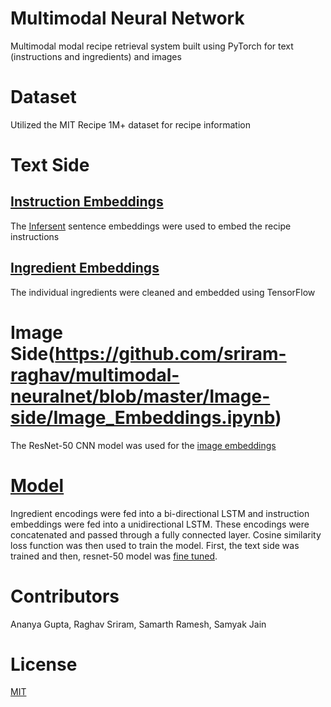 # Multimodal Neural Network
Multimodal modal recipe retrieval system built using PyTorch for text (instructions and ingredients) and images


# Dataset
Utilized the MIT Recipe 1M+ dataset for recipe information

# Text Side
## [Instruction Embeddings](https://github.com/sriram-raghav/multimodal-neuralnet/blob/master/Text-side/Instructions_embeddings.ipynb)
The [Infersent](https://github.com/facebookresearch/InferSent) sentence embeddings were used to embed the recipe instructions

## [Ingredient Embeddings](https://github.com/sriram-raghav/multimodal-neuralnet/blob/master/Text-side/IngredientsEmbedding.ipynb)
The individual ingredients were cleaned and embedded using TensorFlow

# Image Side(https://github.com/sriram-raghav/multimodal-neuralnet/blob/master/Image-side/Image_Embeddings.ipynb)
The ResNet-50 CNN model was used for the [image embeddings](https://github.com/sriram-raghav/multimodal-neuralnet/blob/master/Image-side/Image_Embeddings.ipynb)

# [Model](https://github.com/sriram-raghav/multimodal-neuralnet/blob/master/model.ipynb)
Ingredient encodings were fed into a bi-directional LSTM and instruction embeddings were fed into a unidirectional LSTM. These encodings were concatenated and passed through a fully connected layer. Cosine similarity loss function was then used to train the model. First, the text side was trained and then, resnet-50 model was [fine tuned](https://github.com/sriram-raghav/multimodal-neuralnet/blob/master/Image-side/Finetuning.ipynb). 

# Contributors
Ananya Gupta, Raghav Sriram, Samarth Ramesh, Samyak Jain
# License
[MIT](License)
